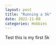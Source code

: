 ```yaml
---
layout: post 
title: "Running a 5k" 
date: 2022-11-09
categories: Hobbies
---
```




Test this is my first 5k 